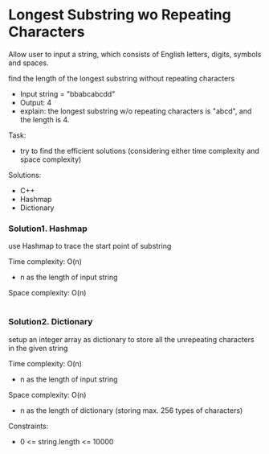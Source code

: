 # Longest Substring wo Repeating Characters

Allow user to input a string, which consists of English letters, digits, symbols and spaces.

find the length of the longest substring without repeating characters

- Input string = "bbabcabcdd"
- Output: 4
- explain: the longest substring w/o repeating characters is "abcd", and the length is 4.

Task:
- try to find the efficient solutions (considering either time complexity and space complexity)

Solutions:
- C++
- Hashmap
- Dictionary

### Solution1. Hashmap 
use Hashmap to trace the start point of substring

Time complexity: O(n)
- n as the length of input string 

Space complexity: O(n)

#
### Solution2. Dictionary
setup an integer array as dictionary to store all the unrepeating characters in the given string

Time complexity: O(n)
- n as the length of input string 

Space complexity: O(n)
- n as the length of dictionary (storing max. 256 types of characters)

Constraints:
- 0 <= string.length <= 10000
